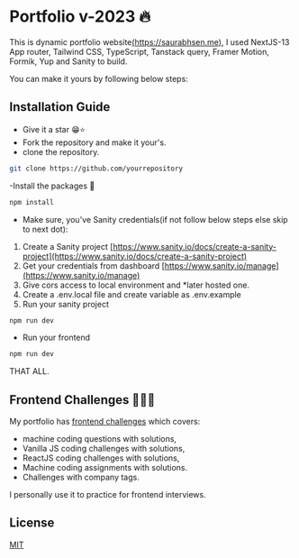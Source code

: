 # Portfolio v-2023 🔥
This is dynamic portfolio website[(https://saurabhsen.me)](https://saurabhsen.me), I used NextJS-13 App router, Tailwind CSS, TypeScript, Tanstack query, Framer Motion, Formik, Yup and Sanity to build.

You can make it yours by following below steps:

## Installation Guide
- Give it a star 😁⭐
- Fork the repository and make it your's.
- clone the repository.

```bash
git clone https://github.com/yourrepository
```

-Install the packages 🚀
```bash
npm install
```
- Make sure, you've Sanity credentials(if not follow below steps else skip to next dot):
1) Create a Sanity project [https://www.sanity.io/docs/create-a-sanity-project](https://www.sanity.io/docs/create-a-sanity-project)
2) Get your credentials from dashboard [https://www.sanity.io/manage](https://www.sanity.io/manage)
3) Give cors access to local environment and *later hosted one.
3) Create a .env.local file and create variable as .env.example
4) Run your sanity project
```bash
npm run dev
```

- Run your frontend
```bash
npm run dev
```

THAT ALL.

## Frontend Challenges 🤫🔎🥚

My portfolio has [frontend challenges](https://saurabhsen.me/challenges)
which covers:
- machine coding questions with solutions,
- Vanilla JS coding challenges with solutions,
- ReactJS coding challenges with solutions,
- Machine coding assignments with solutions.
- Challenges with company tags.

I personally use it to practice for frontend interviews.

## License

[MIT](https://choosealicense.com/licenses/mit/)
